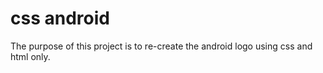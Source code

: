 # css android

The purpose of this project is to re-create the android logo using css and html only.
